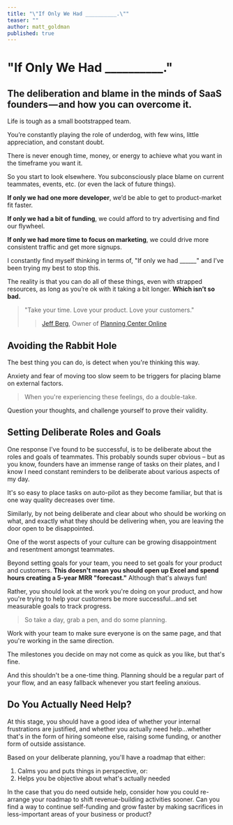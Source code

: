 ```yaml
---
title: "\"If Only We Had __________.\""
teaser: ""
author: matt_goldman
published: true
---
```


# "If Only We Had __________."
## The deliberation and blame in the minds of SaaS founders — and how you can overcome it.

Life is tough as a small bootstrapped team.

You’re constantly playing the role of underdog, with few wins, little appreciation, and constant doubt.

There is never enough time, money, or energy to achieve what you want in the timeframe you want it.

So you start to look elsewhere. You subconsciously place blame on current teammates, events, etc. (or even the lack of future things).

**If only we had one more developer**, we’d be able to get to product-market fit faster.

**If only we had a bit of funding**, we could afford to try advertising and find our flywheel.

**If only we had more time to focus on marketing**, we could drive more consistent traffic and get more signups.

I constantly find myself thinking in terms of, "If only we had ______" and I’ve been trying my best to stop this.

The reality is that you can do all of these things, even with strapped resources, as long as you’re ok with it taking a bit longer. **Which isn’t so bad.**

> "Take your time. Love your product. Love your customers."
>> [Jeff Berg](https://twitter.com/TheBerg), Owner of [Planning Center Online](http://get.planningcenteronline.com/)

## Avoiding the Rabbit Hole
The best thing you can do, is detect when you're thinking this way.

Anxiety and fear of moving too slow seem to be triggers for placing blame on external factors.

> When you're experiencing these feelings, do a double-take.

Question your thoughts, and challenge yourself to prove their validity.

## Setting Deliberate Roles and Goals
One response I've found to be successful, is to be deliberate about the roles and goals of teammates. This probably sounds super obvious &ndash; but as you know, founders have an immense range of tasks on their plates, and I know I need constant reminders to be deliberate about various aspects of my day.

It's so easy to place tasks on auto-pilot as they become familiar, but that is one way quality decreases over time.

Similarly, by not being deliberate and clear about who should be working on what, and exactly what they should be delivering when, you are leaving the door open to be disappointed.

One of the worst aspects of your culture can be growing disappointment and resentment amongst teammates.

Beyond setting goals for your team, you need to set goals for your product and customers. **This doesn't mean you should open up Excel and spend hours creating a 5-year MRR "forecast."** Although that's always fun!

Rather, you should look at the work you're doing on your product, and how you're trying to help your customers be more successful...and set measurable goals to track progress.

> So take a day, grab a pen, and do some planning.

Work with your team to make sure everyone is on the same page, and that you're working in the same direction.

The milestones you decide on may not come as quick as you like, but that's fine.

And this shouldn't be a one-time thing. Planning should be a regular part of your flow, and an easy fallback whenever you start feeling anxious.

## Do You Actually Need Help?
At this stage, you should have a good idea of whether your internal frustrations are justified, and whether you actually need help...whether that's in the form of hiring someone else, raising some funding, or another form of outside assistance.

Based on your deliberate planning, you'll have a roadmap that either:

1. Calms you and puts things in perspective, or:
2. Helps you be objective about what's actually needed

In the case that you do need outside help, consider how you could re-arrange your roadmap to shift revenue-building activities sooner. Can you find a way to continue self-funding and grow faster by making sacrifices in less-important areas of your business or product?